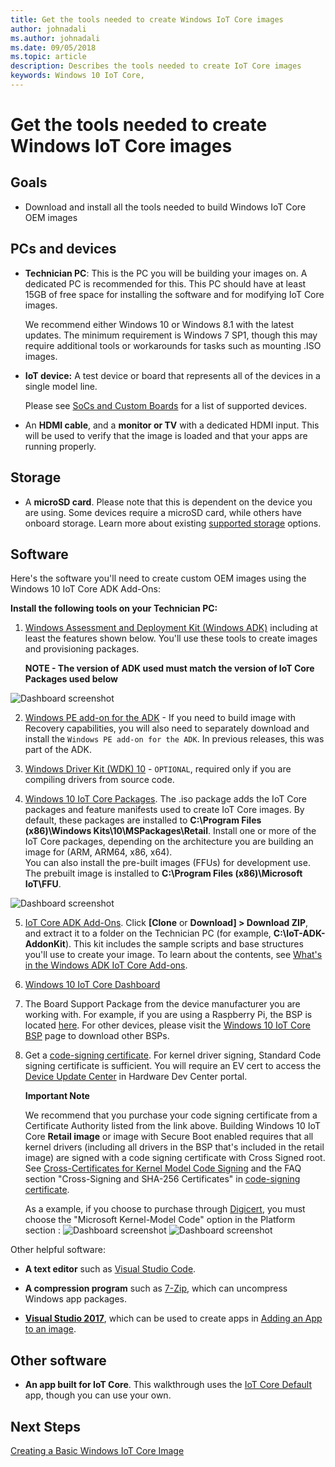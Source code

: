 ```yaml
---
title: Get the tools needed to create Windows IoT Core images
author: johnadali
ms.author: johnadali
ms.date: 09/05/2018 
ms.topic: article 
description: Describes the tools needed to create IoT Core images
keywords: Windows 10 IoT Core, 
---
```


# Get the tools needed to create Windows IoT Core images

## Goals
* Download and install all the tools needed to build Windows IoT Core OEM images

## PCs and devices

* **Technician PC**: This is the PC you will be building your images on. A dedicated PC is recommended for this. This PC should have at least 15GB of free space for installing the software and for modifying IoT Core images. <p>We recommend either Windows 10 or Windows 8.1 with the latest updates. The minimum requirement is Windows 7 SP1, though this may require additional tools or workarounds for tasks such as mounting .ISO images.

* **IoT device:** A test device or board that represents all of the devices in a single model line. <p>Please see [SoCs and Custom Boards](../learn-about-hardware/SoCsAndCustomBoards.md) for a list of supported devices.

* An **HDMI cable**, and a **monitor or TV** with a dedicated HDMI input. This will be used to verify that the image is loaded and that your apps are running properly.

## Storage
* A **microSD card**. Please note that this is dependent on the device you are using. Some devices require a microSD card, while others have onboard storage. Learn more about existing [supported storage](../learn-about-hardware/HardwareCompatList.md#other-hardware-peripherals) options.

## Software
Here's the software you'll need to create custom OEM images using the Windows 10 IoT Core ADK Add-Ons:

**Install the following tools on your Technician PC:**

1. [Windows Assessment and Deployment Kit (Windows ADK)](https://docs.microsoft.com/windows-hardware/get-started/adk-install#winADK) including at least the features shown below. You'll use these tools to create images and provisioning packages. <p>**NOTE - The version of ADK used must match the version of IoT Core Packages used below**

![Dashboard screenshot](../../media/ManufacturingGuide/WindowsADKSetup.jpg)

2. [Windows PE add-on for the ADK](https://docs.microsoft.com/windows-hardware/get-started/adk-install#winADK) - If you need to build image with Recovery capabilities, you will also need to separately download and install the `Windows PE add-on for the ADK`.  In previous releases, this was part of the ADK.  

3. [Windows Driver Kit (WDK) 10](https://docs.microsoft.com/windows-hardware/drivers/download-the-wdk) - `OPTIONAL`, required only if you are compiling drivers from source code.

4. [Windows 10 IoT Core Packages](https://www.microsoft.com/en-us/software-download/windows10iotcore). The .iso package adds the IoT Core packages and feature manifests used to create IoT Core images. By default, these packages are installed to **C:\Program Files (x86)\Windows Kits\10\MSPackages\Retail**. Install one or more of the IoT Core packages, depending on the architecture you are building an image for (ARM, ARM64, x86, x64).  
You can also install the pre-built images (FFUs) for development use.  The prebuilt image is installed to **C:\Program Files (x86)\Microsoft IoT\FFU**.

![Dashboard screenshot](../../media/ManufacturingGuide/IoTCorePackagesInstall.jpg)

5. [IoT Core ADK Add-Ons](https://github.com/ms-iot/iot-adk-addonkit/). Click **[Clone** or **Download] > Download ZIP**, and extract it to a folder on the Technician PC (for example, **C:\IoT-ADK-AddonKit**). This kit includes the sample scripts and base structures you'll use to create your image. To learn about the contents, see [What's in the Windows ADK IoT Core Add-ons](https://docs.microsoft.com/windows-hardware/manufacture/iot/iot-core-adk-addons).

6. [Windows 10 IoT Core Dashboard](http://go.microsoft.com/fwlink/p/?LinkId=708576)

7. The Board Support Package from the device manufacturer you are working with. For example, if you are using a Raspberry Pi, the BSP is located [here](https://github.com/ms-iot/iot-adk-addonkit/releases/download/v4.4/rpibsp-wm.zip). For other devices, please visit the [Windows 10 IoT Core BSP](https://docs.microsoft.com/windows/iot-core/build-your-image/createbsps) page to download other BSPs.

8. Get a [code-signing certificate](https://docs.microsoft.com/windows-hardware/drivers/dashboard/get-a-code-signing-certificate). For  kernel driver signing, Standard Code signing certificate is sufficient.  You will require an EV cert to access the [Device Update Center](https://docs.microsoft.com/windows-hardware/service/iot/using-device-update-center) in Hardware Dev Center portal.<p> 

    **Important Note**<p>
    We recommend that you purchase your code signing certificate from a Certificate Authority listed from the link above.  Building Windows 10 IoT Core **Retail image** or image with Secure Boot enabled requires that all kernel drivers (including all drivers in the BSP that's included in the retail image) are signed with a code signing certificate with Cross Signed root.  See [Cross-Certificates for Kernel Model Code Signing](https://docs.microsoft.com/windows-hardware/drivers/install/cross-certificates-for-kernel-mode-code-signing) and the FAQ section "Cross-Signing and SHA-256 Certificates" in [code-signing certificate](https://docs.microsoft.com/windows-hardware/drivers/dashboard/get-a-code-signing-certificate).  <p> 
    As a example, if you choose to purchase through [Digicert](https://www.digicert.com/friends/sysdev/), you must choose the "Microsoft Kernel-Model Code" option in the Platform section : 
    ![Dashboard screenshot](../../media/ManufacturingGuide/digicert-sysdev.jpg) 
    ![Dashboard screenshot](../../media/ManufacturingGuide/digicert-kernelmode.jpg)

Other helpful software:
    
* **A text editor** such as [Visual Studio Code](https://code.visualstudio.com/).

* **A compression program** such as [7-Zip](https://www.7-zip.org/), which can uncompress Windows app packages.

* **[Visual Studio 2017](https://visualstudio.microsoft.com/vs/)**, which can be used to create apps in [Adding an App to an image](../Customize-Image/AddingApps.md).

## Other software
* **An app built for IoT Core**. This walkthrough uses the [IoT Core Default](https://github.com/ms-iot/samples/tree/develop/IoTCoreDefaultApp) app, though you can use your own.

## Next Steps
[Creating a Basic Windows IoT Core Image](CreateBasicImage.md)
